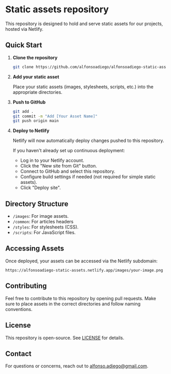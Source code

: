 # Static assets repository

This repository is designed to hold and serve static assets for our projects, hosted via Netlify.

## Quick Start

1. **Clone the repository**

   ```bash
   git clone https://github.com/alfonsoadiego/alfonsoadiego-static-assets
   ```

2. **Add your static asset**

   Place your static assets (images, stylesheets, scripts, etc.) into the appropriate directories.

3. **Push to GitHub**

   ```bash
   git add .
   git commit -m "Add [Your Asset Name]"
   git push origin main
   ```

4. **Deploy to Netlify**

   Netlify will now automatically deploy changes pushed to this repository.

   If you haven't already set up continuous deployment:

   - Log in to your Netlify account.
   - Click the "New site from Git" button.
   - Connect to GitHub and select this repository.
   - Configure build settings if needed (not required for simple static assets).
   - Click "Deploy site".

## Directory Structure

- `/images`: For image assets.
- `/common`: For articles headers
- `/styles`: For stylesheets (CSS).
- `/scripts`: For JavaScript files.

## Accessing Assets

Once deployed, your assets can be accessed via the Netlify subdomain:

```
https://alfonsoadiego-static-assets.netlify.app/images/your-image.png
```

## Contributing

Feel free to contribute to this repository by opening pull requests. Make sure to place assets in the correct directories and follow naming conventions.

## License

This repository is open-source. See [LICENSE](./LICENSE) for details.

## Contact

For questions or concerns, reach out to [alfonso.adiego@gmail.com](mailto:alfonso.adiego@gmail.com).
